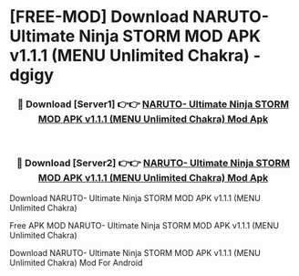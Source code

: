 # [FREE-MOD] Download NARUTO- Ultimate Ninja STORM MOD APK v1.1.1 (MENU Unlimited Chakra) - dgigy


<div align="center">
<h3>🔴 Download [Server1] 👉👉 <a href="https://apk-comot.site?title=NARUTO-_Ultimate_Ninja_STORM_MOD_APK_v1.1.1_(MENU_Unlimited_Chakra)">NARUTO- Ultimate Ninja STORM MOD APK v1.1.1 (MENU Unlimited Chakra) Mod Apk</a></h3><br>

<h3>🔴 Download [Server2] 👉👉 <a href="https://apk-comot.site?title=NARUTO-_Ultimate_Ninja_STORM_MOD_APK_v1.1.1_(MENU_Unlimited_Chakra)">NARUTO- Ultimate Ninja STORM MOD APK v1.1.1 (MENU Unlimited Chakra) Mod Apk</a></h3>
</div>



Download NARUTO- Ultimate Ninja STORM MOD APK v1.1.1 (MENU Unlimited Chakra) 

Free APK MOD NARUTO- Ultimate Ninja STORM MOD APK v1.1.1 (MENU Unlimited Chakra) 

Download NARUTO- Ultimate Ninja STORM MOD APK v1.1.1 (MENU Unlimited Chakra) Mod For Android
